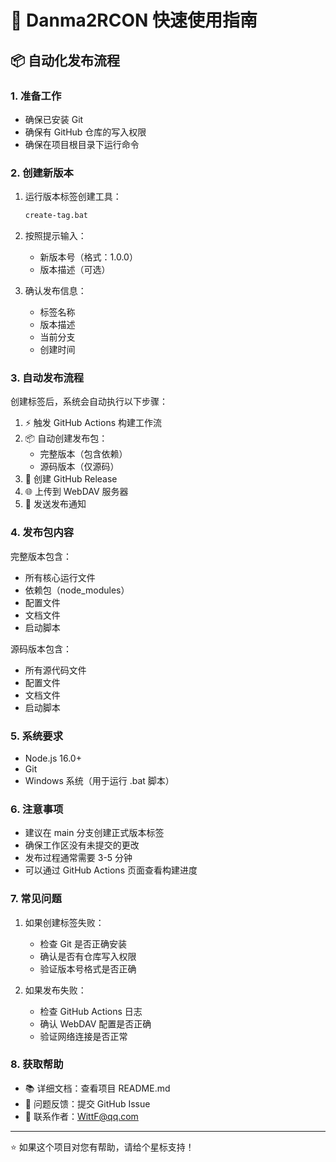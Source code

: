 # 🚀 Danma2RCON 快速使用指南

## 📦 自动化发布流程

### 1. 准备工作

- 确保已安装 Git
- 确保有 GitHub 仓库的写入权限
- 确保在项目根目录下运行命令

### 2. 创建新版本

1. 运行版本标签创建工具：
   ```bash
   create-tag.bat
   ```

2. 按照提示输入：
   - 新版本号（格式：1.0.0）
   - 版本描述（可选）

3. 确认发布信息：
   - 标签名称
   - 版本描述
   - 当前分支
   - 创建时间

### 3. 自动发布流程

创建标签后，系统会自动执行以下步骤：

1. ⚡ 触发 GitHub Actions 构建工作流
2. 📦 自动创建发布包：
   - 完整版本（包含依赖）
   - 源码版本（仅源码）
3. 🎯 创建 GitHub Release
4. 🌐 上传到 WebDAV 服务器
5. 📧 发送发布通知

### 4. 发布包内容

完整版本包含：
- 所有核心运行文件
- 依赖包（node_modules）
- 配置文件
- 文档文件
- 启动脚本

源码版本包含：
- 所有源代码文件
- 配置文件
- 文档文件
- 启动脚本

### 5. 系统要求

- Node.js 16.0+
- Git
- Windows 系统（用于运行 .bat 脚本）

### 6. 注意事项

- 建议在 main 分支创建正式版本标签
- 确保工作区没有未提交的更改
- 发布过程通常需要 3-5 分钟
- 可以通过 GitHub Actions 页面查看构建进度

### 7. 常见问题

1. 如果创建标签失败：
   - 检查 Git 是否正确安装
   - 确认是否有仓库写入权限
   - 验证版本号格式是否正确

2. 如果发布失败：
   - 检查 GitHub Actions 日志
   - 确认 WebDAV 配置是否正确
   - 验证网络连接是否正常

### 8. 获取帮助

- 📚 详细文档：查看项目 README.md
- 🐛 问题反馈：提交 GitHub Issue
- 📧 联系作者：WittF@qq.com

---

⭐ 如果这个项目对您有帮助，请给个星标支持！ 